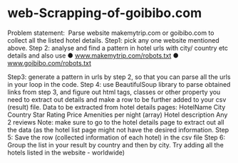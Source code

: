 # web-Scrapping-of-goibibo.com
Problem statement: ​ Parse website makemytrip.com or goibibo.com to collect all the
listed hotel details.
Step1: pick any one website mentioned above.
Step 2: analyse and find a pattern in hotel urls with city/ country etc details and also
use
● www.makemytrip.com/robots.txt
● www.goibibo.com/robots.txt

Step3: generate a pattern in urls by step 2, so that you can parse all the urls in your
loop in the code.
Step 4: use BeautifulSoup library to parse obtained links from step 3, and figure out
html tags, classes or other property you need to extract out details and make a row to
be further added to your csv (result) file.
Data to be extracted from hotel details pages:
HotelName
City
Country
Star
Rating
Price
Amenities
per night (array)
Hotel
description
Any 2
reviews
Note: make sure to go to the hotel details page to extract out all the data (as the hotel
list page might not have the desired information.
Step 5: Save the row (collected information of each hotel) in the csv file
Step 6: Group the list in your result by country and then by city. Try adding all the
hotels listed in the website - worldwide)
